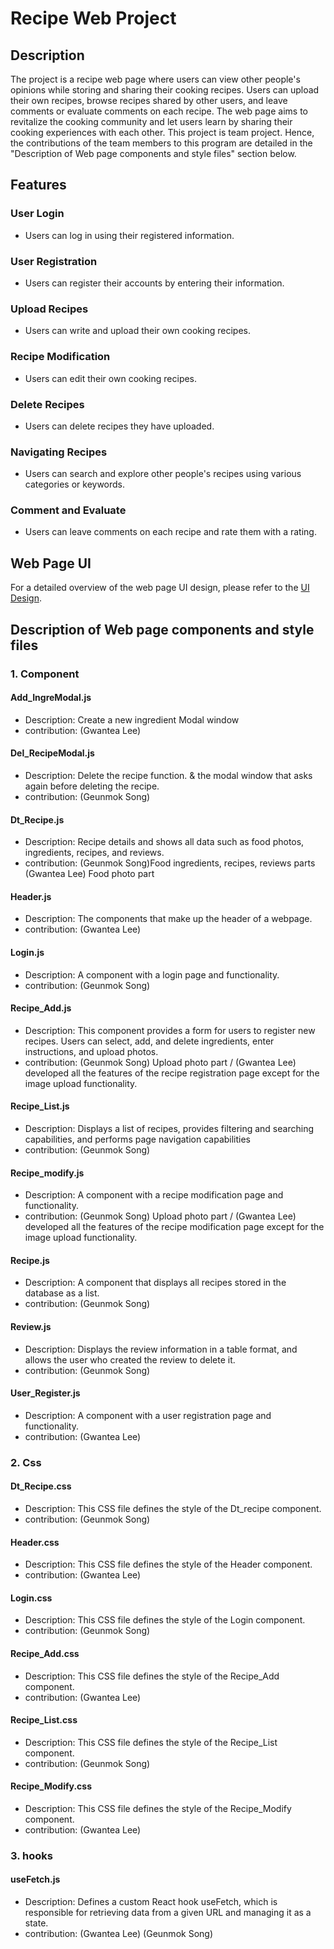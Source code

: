 # Recipe Web Project

## Description
The project is a recipe web page where users can view other people's opinions while storing and sharing their cooking recipes. Users can upload their own recipes, browse recipes shared by other users, and leave comments or evaluate comments on each recipe. The web page aims to revitalize the cooking community and let users learn by sharing their cooking experiences with each other. This project is team project. Hence, the contributions of the team members to this program are detailed in the "Description of Web page components and style files" section below.


## Features

### User Login
- Users can log in using their registered information.
### User Registration
- Users can register their accounts by entering their information.
### Upload Recipes
- Users can write and upload their own cooking recipes.
### Recipe Modification
- Users can edit their own cooking recipes.
### Delete Recipes
- Users can delete recipes they have uploaded.
### Navigating Recipes
- Users can search and explore other people's recipes using various categories or keywords.
### Comment and Evaluate
- Users can leave comments on each recipe and rate them with a rating.

## Web Page UI
For a detailed overview of the web page UI design, please refer to the [UI Design](./docs/web_recipe_UI.pptx).

## Description of Web page components and style files
### 1. Component
#### Add_IngreModal.js
- Description: Create a new ingredient Modal window
- contribution: (Gwantea Lee)
#### Del_RecipeModal.js
- Description: Delete the recipe function. & the modal window that asks again before deleting the recipe.
- contribution: (Geunmok Song)
#### Dt_Recipe.js
- Description: Recipe details and shows all data such as food photos, ingredients, recipes, and reviews.
- contribution: (Geunmok Song)Food ingredients, recipes, reviews parts (Gwantea Lee) Food photo part
#### Header.js
- Description: The components that make up the header of a webpage.
- contribution: (Gwantea Lee)
#### Login.js
- Description: A component with a login page and functionality.
- contribution: (Geunmok Song)
#### Recipe_Add.js
- Description: This component provides a form for users to register new recipes. Users can select, add, and delete ingredients, enter instructions, and upload photos.
- contribution: (Geunmok Song) Upload photo part / (Gwantea Lee) developed all the features of the recipe registration page except for the image upload functionality.
#### Recipe_List.js
- Description: Displays a list of recipes, provides filtering and searching capabilities, and performs page navigation capabilities
- contribution: (Geunmok Song)
#### Recipe_modify.js
- Description: A component with a recipe modification page and functionality.
- contribution: (Geunmok Song) Upload photo part / (Gwantea Lee) developed all the features of the recipe modification page except for the image upload functionality.
#### Recipe.js
- Description: A component that displays all recipes stored in the database as a list.
- contribution: (Geunmok Song)
#### Review.js
- Description: Displays the review information in a table format, and allows the user who created the review to delete it.
- contribution: (Geunmok Song)
#### User_Register.js
- Description: A component with a user registration page and functionality.
- contribution: (Gwantea Lee)

### 2. Css
#### Dt_Recipe.css
- Description: This CSS file defines the style of the Dt_recipe component.
- contribution: (Geunmok Song)
#### Header.css
- Description: This CSS file defines the style of the Header component.
- contribution: (Gwantea Lee)
#### Login.css
- Description: This CSS file defines the style of the Login component.
- contribution: (Geunmok Song)
#### Recipe_Add.css
- Description: This CSS file defines the style of the Recipe_Add component.
- contribution: (Gwantea Lee)
#### Recipe_List.css
- Description: This CSS file defines the style of the Recipe_List component.
- contribution: (Geunmok Song)
#### Recipe_Modify.css
- Description: This CSS file defines the style of the Recipe_Modify component.
- contribution: (Gwantea Lee)

### 3. hooks
#### useFetch.js
- Description: Defines a custom React hook useFetch, which is responsible for retrieving data from a given URL and managing it as a state.
- contribution: (Gwantea Lee) (Geunmok Song)
